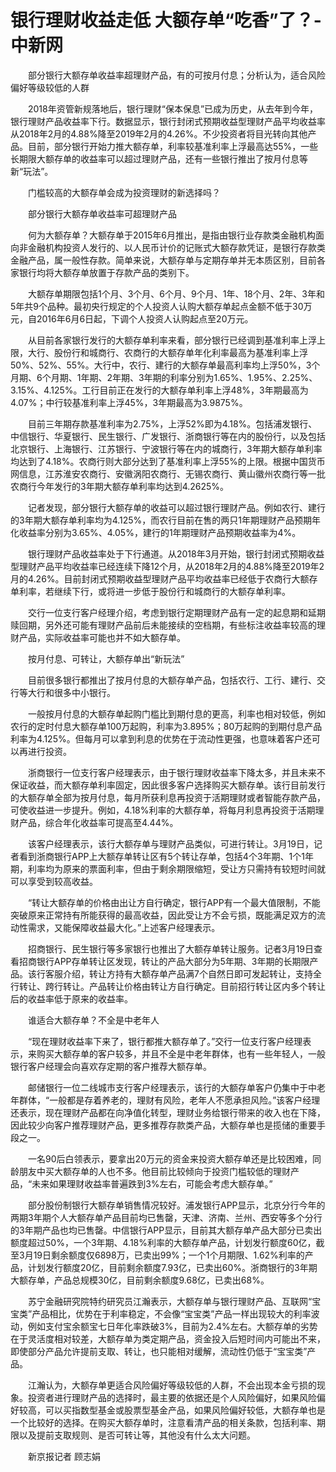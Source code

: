 # 银行理财收益走低 大额存单“吃香”了？-中新网

　　部分银行大额存单收益率超理财产品，有的可按月付息；分析认为，适合风险偏好等级较低的人群

　　2018年资管新规落地后，银行理财“保本保息”已成为历史，从去年到今年，银行理财产品收益率下行。数据显示，银行封闭式预期收益型理财产品平均收益率从2018年2月的4.88%降至2019年2月的4.26%。不少投资者将目光转向其他产品。目前，部分银行开始力推大额存单，利率较基准利率上浮最高达55%，一些长期限大额存单的收益率可以超过理财产品，还有一些银行推出了按月付息等新“玩法”。

　　门槛较高的大额存单会成为投资理财的新选择吗？

　　部分银行大额存单收益率可超理财产品

　　何为大额存单？大额存单于2015年6月推出，是指由银行业存款类金融机构面向非金融机构投资人发行的、以人民币计价的记账式大额存款凭证，是银行存款类金融产品，属一般性存款。简单来说，大额存单与定期存单并无本质区别，目前各家银行均将大额存单放置于存款产品的类别下。

　　大额存单期限包括1个月、3个月、6个月、9个月、1年、18个月、2年、3年和5年共9个品种。最初央行规定的个人投资人认购大额存单起点金额不低于30万元，自2016年6月6日起，下调个人投资人认购起点至20万元。

　　从目前各家银行发行的大额存单利率来看，部分银行已经调到基准利率上浮上限，大行、股份行和城商行、农商行的大额存单年化利率最高为基准利率上浮50%、52%、55%。大行中，农行、建行的大额存单最高利率均上浮50%，3个月期、6个月期、1年期、2年期、3年期的利率分别为1.65%、1.95%、2.25%、3.15%、4.125%。工行目前正在发行的大额存单利率上浮48%，3年期最高为4.07%；中行较基准利率上浮45%，3年期最高为3.9875%。

　　目前三年期存款基准利率为2.75%，上浮52%即为4.18%。包括浦发银行、中信银行、华夏银行、民生银行、广发银行、浙商银行等在内的股份行，以及包括北京银行、上海银行、江苏银行、宁波银行等在内的城商行，3年期大额存单利率均达到了4.18%。农商行则大部分达到了基准利率上浮55%的上限。根据中国货币网信息，江苏淮安农商行、安徽涡阳农商行、无锡农商行、黄山徽州农商行等一批农商行今年发行的3年期大额存单利率均达到4.2625%。

　　记者发现，部分银行大额存单的收益可以超过银行理财产品。例如农行、建行的3年期大额存单利率均为4.125%，而农行目前在售的两只1年期理财产品预期年化收益率分别为3.65%、4.05%，建行的1年期理财产品预期收益率为4%。

　　银行理财产品收益率处于下行通道。从2018年3月开始，银行封闭式预期收益型理财产品平均收益率已经连续下降12个月，从2018年2月的4.88%降至2019年2月的4.26%。目前封闭式预期收益型理财产品平均收益率已经低于农商行大额存单利率，若继续下行，或将进一步低于股份行和城商行的大额存单利率。

　　交行一位支行客户经理介绍，考虑到银行定期理财产品有一定的起息期和延期赎回期，另外还可能有理财产品前后未能接续的空档期，有些标注收益率较高的理财产品，实际收益率可能也并不如大额存单。

　　按月付息、可转让，大额存单出“新玩法”

　　目前很多银行都推出了按月付息的大额存单产品，包括农行、工行、建行、交行等大行和很多中小银行。

　　一般按月付息的大额存单起购门槛比到期付息的更高，利率也相对较低，例如农行的定时付息大额存单100万起购，利率为3.895%；80万起购的到期付息产品利率为4.125%。但每月可以拿到利息的优势在于流动性更强，也意味着客户还可以再进行投资。

　　浙商银行一位支行客户经理表示，由于银行理财收益率下降太多，并且未来不保证收益，而大额存单利率固定，因此很多客户选择购买大额存单。该行目前发行的大额存单全部为按月付息，每月所获利息再投资于活期理财或者智能存款产品，可使收益进一步提升。例如，4.18%利率的大额存单，将每月利息再投资于活期理财产品，综合年化收益率可提高至4.44%。

　　该客户经理表示，该行大额存单与理财产品类似，可进行转让。3月19日，记者看到浙商银行APP上大额存单转让区有5个转让存单，包括4个3年期、1个1年期，利率均为原来的票面利率，但由于剩余期限缩短，受让方只需持有较短时间就可以享受到较高收益。

　　“转让大额存单的价格由出让方自行确定，银行APP有一个最大值限制，不能突破原来正常持有所能获得的最高收益，因此受让方不会亏损，既能满足双方的流动性需求，又能保障收益最大化。”上述客户经理表示。

　　招商银行、民生银行等多家银行也推出了大额存单转让服务。记者3月19日查看招商银行APP存单转让区发现，转让的产品大部分为5年期、3年期的长期限产品。该行客服介绍，转让方持有大额存单产品满7个自然日即可发起转让，支持全行转让、跨行转让。产品转让价格由转让方自行确定。目前招行转让区内多个转让后的收益率低于原来的收益率。

　　谁适合大额存单？不全是中老年人

　　“现在理财收益率下来了，银行都推大额存单了。”交行一位支行客户经理表示，来购买大额存单的客户较多，并且不全是中老年群体，也有一些年轻人，一般银行客户经理会向喜欢存定期的客户推荐大额存单。

　　邮储银行一位二线城市支行客户经理表示，该行的大额存单客户仍集中于中老年群体，“一般都是存着养老的，理财有风险，老年人不愿承担风险。”该客户经理还表示，现在理财产品都在向净值化转型，理财业务给银行带来的收入也在下降，因此较少向客户推荐理财产品，更多推荐存款类产品，大额存单也是揽储的重要手段之一。

　　一名90后白领表示，要拿出20万元的资金来投资大额存单还是比较困难，同龄朋友中买大额存单的人也不多。他目前比较倾向于投资门槛较低的理财产品，“未来如果理财收益率普遍跌到3%左右，可能会考虑大额存单。”

　　部分股份制银行大额存单销售情况较好。浦发银行APP显示，北京分行今年的两期3年期个人大额存单产品目前均已售罄，天津、济南、兰州、西安等多个分行的3年期产品也均已售罄。中信银行APP显示，目前其大额存单产品大部分已卖出额度超过50%，一个3年期、4.18%利率的大额存单产品，计划发行额度60亿，截至3月19日剩余额度仅6898万，已卖出99%；一个1个月期限、1.62%利率的产品，计划发行额度20亿，目前剩余额度7.93亿，已卖出60%。浙商银行的3年期大额存单，产品总规模30亿，目前剩余额度9.68亿，已卖出68%。

　　苏宁金融研究院特约研究员江瀚表示，大额存单与银行理财产品、互联网“宝宝类”产品相比，优势在于利率稳定，不会像“宝宝类”产品一样出现较大的利率波动，例如支付宝余额宝七日年化率跌破3%，目前为2.4%左右。大额存单的劣势在于灵活度相对较差，大额存单为类定期产品，资金投入后短时间内可能出不来，即使部分产品允许提前支取、转让，也只能相对缓解，流动性仍低于“宝宝类”产品。

　　江瀚认为，大额存单更适合风险偏好等级较低的人群，不会出现本金亏损的现象。投资者进行理财产品的选择时，最主要的依据还是个人风险偏好，如果风险偏好较高，可以买指数型基金或股票型基金产品，如果风险偏好较低，大额存单也是一个比较好的选择。在购买大额存单时，注意看清产品的相关条款，包括利率、期限以及提前支取规则、是否可转让等，其他没有什么太大问题。

　　新京报记者 顾志娟
